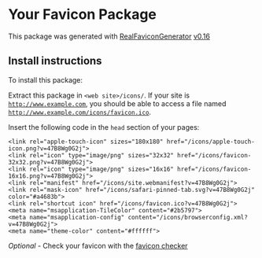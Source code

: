 # Your Favicon Package

This package was generated with [RealFaviconGenerator](https://realfavicongenerator.net/) [v0.16](https://realfavicongenerator.net/change_log#v0.16)

## Install instructions

To install this package:

Extract this package in <code>&lt;web site&gt;/icons/</code>. If your site is <code>http://www.example.com</code>, you should be able to access a file named <code>http://www.example.com/icons/favicon.ico</code>.

Insert the following code in the `head` section of your pages:

    <link rel="apple-touch-icon" sizes="180x180" href="/icons/apple-touch-icon.png?v=47B8Wg0G2j">
    <link rel="icon" type="image/png" sizes="32x32" href="/icons/favicon-32x32.png?v=47B8Wg0G2j">
    <link rel="icon" type="image/png" sizes="16x16" href="/icons/favicon-16x16.png?v=47B8Wg0G2j">
    <link rel="manifest" href="/icons/site.webmanifest?v=47B8Wg0G2j">
    <link rel="mask-icon" href="/icons/safari-pinned-tab.svg?v=47B8Wg0G2j" color="#a4683b">
    <link rel="shortcut icon" href="/icons/favicon.ico?v=47B8Wg0G2j">
    <meta name="msapplication-TileColor" content="#2b5797">
    <meta name="msapplication-config" content="/icons/browserconfig.xml?v=47B8Wg0G2j">
    <meta name="theme-color" content="#ffffff">

*Optional* - Check your favicon with the [favicon checker](https://realfavicongenerator.net/favicon_checker)